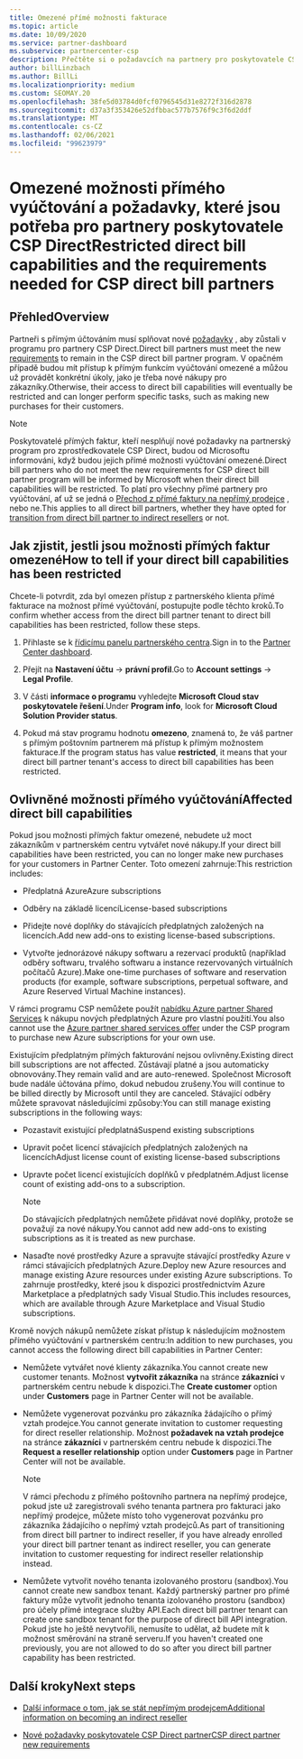 ```yaml
---
title: Omezené přímé možnosti fakturace
ms.topic: article
ms.date: 10/09/2020
ms.service: partner-dashboard
ms.subservice: partnercenter-csp
description: Přečtěte si o požadavcích na partnery pro poskytovatele CSP a o tom, jak zamezit omezením možností. Zjistěte, jestli jsou vaše schopnosti omezené.
author: billLinzbach
ms.author: BillLi
ms.localizationpriority: medium
ms.custom: SEOMAY.20
ms.openlocfilehash: 38fe5d03784d0fcf0796545d31e8272f316d2878
ms.sourcegitcommit: d37a3f353426e52dfbbac577b7576f9c3f6d2ddf
ms.translationtype: MT
ms.contentlocale: cs-CZ
ms.lasthandoff: 02/06/2021
ms.locfileid: "99623979"
---
```

# <a name="restricted-direct-bill-capabilities-and-the-requirements-needed-for-csp-direct-bill-partners"></a><span data-ttu-id="e3edf-104">Omezené možnosti přímého vyúčtování a požadavky, které jsou potřeba pro partnery poskytovatele CSP Direct</span><span class="sxs-lookup"><span data-stu-id="e3edf-104">Restricted direct bill capabilities and the requirements needed for CSP direct bill partners</span></span>  

## <a name="overview"></a><span data-ttu-id="e3edf-105">Přehled</span><span class="sxs-lookup"><span data-stu-id="e3edf-105">Overview</span></span>

<span data-ttu-id="e3edf-106">Partneři s přímým účtováním musí splňovat nové [požadavky](direct-partner-new-requirements.md) , aby zůstali v programu pro partnery CSP Direct.</span><span class="sxs-lookup"><span data-stu-id="e3edf-106">Direct bill partners must meet the new [requirements](direct-partner-new-requirements.md) to remain in the CSP direct bill partner program.</span></span> <span data-ttu-id="e3edf-107">V opačném případě budou mít přístup k přímým funkcím vyúčtování omezené a můžou už provádět konkrétní úkoly, jako je třeba nové nákupy pro zákazníky.</span><span class="sxs-lookup"><span data-stu-id="e3edf-107">Otherwise, their access to direct bill capabilities will eventually be restricted and can longer perform specific tasks, such as making new purchases for their customers.</span></span>

> [!Note]
> <span data-ttu-id="e3edf-108">Poskytovatelé přímých faktur, kteří nesplňují nové požadavky na partnerský program pro zprostředkovatele CSP Direct, budou od Microsoftu informováni, když budou jejich přímé možnosti vyúčtování omezené.</span><span class="sxs-lookup"><span data-stu-id="e3edf-108">Direct bill partners who do not meet the new requirements for CSP direct bill partner program will be informed by Microsoft when their direct bill capabilities will be restricted.</span></span> <span data-ttu-id="e3edf-109">To platí pro všechny přímé partnery pro vyúčtování, ať už se jedná o [Přechod z přímé faktury na nepřímý prodejce](transition-direct-to-indirect.md) , nebo ne.</span><span class="sxs-lookup"><span data-stu-id="e3edf-109">This applies to all direct bill partners, whether they have opted for [transition from direct bill partner to indirect resellers](transition-direct-to-indirect.md) or not.</span></span>  

## <a name="how-to-tell-if-your-direct-bill-capabilities-has-been-restricted"></a><span data-ttu-id="e3edf-110">Jak zjistit, jestli jsou možnosti přímých faktur omezené</span><span class="sxs-lookup"><span data-stu-id="e3edf-110">How to tell if your direct bill capabilities has been restricted</span></span>

<span data-ttu-id="e3edf-111">Chcete-li potvrdit, zda byl omezen přístup z partnerského klienta přímé fakturace na možnost přímé vyúčtování, postupujte podle těchto kroků.</span><span class="sxs-lookup"><span data-stu-id="e3edf-111">To confirm whether access from the direct bill partner tenant to direct bill capabilities has been restricted, follow these steps.</span></span>

1. <span data-ttu-id="e3edf-112">Přihlaste se k [řídicímu panelu partnerského centra](https://partner.microsoft.com/dashboard).</span><span class="sxs-lookup"><span data-stu-id="e3edf-112">Sign in to the [Partner Center dashboard](https://partner.microsoft.com/dashboard).</span></span>

2. <span data-ttu-id="e3edf-113">Přejít na **Nastavení účtu**  ->  **právní profil**.</span><span class="sxs-lookup"><span data-stu-id="e3edf-113">Go to **Account settings** -> **Legal Profile**.</span></span>

3. <span data-ttu-id="e3edf-114">V části **informace o programu** vyhledejte **Microsoft Cloud stav poskytovatele řešení**.</span><span class="sxs-lookup"><span data-stu-id="e3edf-114">Under **Program info**, look for **Microsoft Cloud Solution Provider status**.</span></span>

4. <span data-ttu-id="e3edf-115">Pokud má stav programu hodnotu **omezeno**, znamená to, že váš partner s přímým poštovním partnerem má přístup k přímým možnostem fakturace.</span><span class="sxs-lookup"><span data-stu-id="e3edf-115">If the program status has value **restricted**, it means that your direct bill partner tenant's access to direct bill capabilities has been restricted.</span></span>

## <a name="affected-direct-bill-capabilities"></a><span data-ttu-id="e3edf-116">Ovlivněné možnosti přímého vyúčtování</span><span class="sxs-lookup"><span data-stu-id="e3edf-116">Affected direct bill capabilities</span></span>

<span data-ttu-id="e3edf-117">Pokud jsou možnosti přímých faktur omezené, nebudete už moct zákazníkům v partnerském centru vytvářet nové nákupy.</span><span class="sxs-lookup"><span data-stu-id="e3edf-117">If your direct bill capabilities have been restricted, you can no longer make new purchases for your customers in Partner Center.</span></span> <span data-ttu-id="e3edf-118">Toto omezení zahrnuje:</span><span class="sxs-lookup"><span data-stu-id="e3edf-118">This restriction includes:</span></span>

- <span data-ttu-id="e3edf-119">Předplatná Azure</span><span class="sxs-lookup"><span data-stu-id="e3edf-119">Azure subscriptions</span></span>

- <span data-ttu-id="e3edf-120">Odběry na základě licencí</span><span class="sxs-lookup"><span data-stu-id="e3edf-120">License-based subscriptions</span></span>

- <span data-ttu-id="e3edf-121">Přidejte nové doplňky do stávajících předplatných založených na licencích.</span><span class="sxs-lookup"><span data-stu-id="e3edf-121">Add new add-ons to existing license-based subscriptions.</span></span>

- <span data-ttu-id="e3edf-122">Vytvořte jednorázové nákupy softwaru a rezervací produktů (například odběry softwaru, trvalého softwaru a instance rezervovaných virtuálních počítačů Azure).</span><span class="sxs-lookup"><span data-stu-id="e3edf-122">Make one-time purchases of software and reservation products (for example, software subscriptions, perpetual software, and Azure Reserved Virtual Machine instances).</span></span>

<span data-ttu-id="e3edf-123">V rámci programu CSP nemůžete použít [nabídku Azure partner Shared Services](shared-services.md) k nákupu nových předplatných Azure pro vlastní použití.</span><span class="sxs-lookup"><span data-stu-id="e3edf-123">You also cannot use the [Azure partner shared services offer](shared-services.md) under the CSP program to purchase new Azure subscriptions for your own use.</span></span>

<span data-ttu-id="e3edf-124">Existujícím předplatným přímých fakturování nejsou ovlivněny.</span><span class="sxs-lookup"><span data-stu-id="e3edf-124">Existing direct bill subscriptions are not affected.</span></span> <span data-ttu-id="e3edf-125">Zůstávají platné a jsou automaticky obnovovány.</span><span class="sxs-lookup"><span data-stu-id="e3edf-125">They remain valid and are auto-renewed.</span></span> <span data-ttu-id="e3edf-126">Společnost Microsoft bude nadále účtována přímo, dokud nebudou zrušeny.</span><span class="sxs-lookup"><span data-stu-id="e3edf-126">You will continue to be billed directly by Microsoft until they are canceled.</span></span> <span data-ttu-id="e3edf-127">Stávající odběry můžete spravovat následujícími způsoby:</span><span class="sxs-lookup"><span data-stu-id="e3edf-127">You can still manage existing subscriptions in the following ways:</span></span>

- <span data-ttu-id="e3edf-128">Pozastavit existující předplatná</span><span class="sxs-lookup"><span data-stu-id="e3edf-128">Suspend existing subscriptions</span></span>

- <span data-ttu-id="e3edf-129">Upravit počet licencí stávajících předplatných založených na licencích</span><span class="sxs-lookup"><span data-stu-id="e3edf-129">Adjust license count of existing license-based subscriptions</span></span>

- <span data-ttu-id="e3edf-130">Upravte počet licencí existujících doplňků v předplatném.</span><span class="sxs-lookup"><span data-stu-id="e3edf-130">Adjust license count of existing add-ons to a subscription.</span></span> 
 
    >[!Note] 
    ><span data-ttu-id="e3edf-131">Do stávajících předplatných nemůžete přidávat nové doplňky, protože se považují za nové nákupy.</span><span class="sxs-lookup"><span data-stu-id="e3edf-131">You cannot add new add-ons to existing subscriptions as it is treated as new purchase.</span></span>

- <span data-ttu-id="e3edf-132">Nasaďte nové prostředky Azure a spravujte stávající prostředky Azure v rámci stávajících předplatných Azure.</span><span class="sxs-lookup"><span data-stu-id="e3edf-132">Deploy new Azure resources and manage existing Azure resources under existing Azure subscriptions.</span></span> <span data-ttu-id="e3edf-133">To zahrnuje prostředky, které jsou k dispozici prostřednictvím Azure Marketplace a předplatných sady Visual Studio.</span><span class="sxs-lookup"><span data-stu-id="e3edf-133">This includes resources, which are available through Azure Marketplace and Visual Studio subscriptions.</span></span>

<span data-ttu-id="e3edf-134">Kromě nových nákupů nemůžete získat přístup k následujícím možnostem přímého vyúčtování v partnerském centru:</span><span class="sxs-lookup"><span data-stu-id="e3edf-134">In addition to new purchases, you cannot access the following direct bill capabilities in Partner Center:</span></span>

- <span data-ttu-id="e3edf-135">Nemůžete vytvářet nové klienty zákazníka.</span><span class="sxs-lookup"><span data-stu-id="e3edf-135">You cannot create new customer tenants.</span></span> <span data-ttu-id="e3edf-136">Možnost **vytvořit zákazníka** na stránce **zákazníci** v partnerském centru nebude k dispozici.</span><span class="sxs-lookup"><span data-stu-id="e3edf-136">The **Create customer** option under **Customers** page in Partner Center will not be available.</span></span>

- <span data-ttu-id="e3edf-137">Nemůžete vygenerovat pozvánku pro zákazníka žádajícího o přímý vztah prodejce.</span><span class="sxs-lookup"><span data-stu-id="e3edf-137">You cannot generate invitation to customer requesting for direct reseller relationship.</span></span> <span data-ttu-id="e3edf-138">Možnost **požadavek na vztah prodejce** na stránce **zákazníci** v partnerském centru nebude k dispozici.</span><span class="sxs-lookup"><span data-stu-id="e3edf-138">The **Request a reseller relationship** option under **Customers** page in Partner Center will not be available.</span></span>

    >[!NOTE]
    ><span data-ttu-id="e3edf-139">V rámci přechodu z přímého poštovního partnera na nepřímý prodejce, pokud jste už zaregistrovali svého tenanta partnera pro fakturaci jako nepřímý prodejce, můžete místo toho vygenerovat pozvánku pro zákazníka žádajícího o nepřímý vztah prodejců.</span><span class="sxs-lookup"><span data-stu-id="e3edf-139">As part of transitioning from direct bill partner to indirect reseller, if you have already enrolled your direct bill partner tenant as indirect reseller, you can generate invitation to customer requesting for indirect reseller relationship instead.</span></span>

- <span data-ttu-id="e3edf-140">Nemůžete vytvořit nového tenanta izolovaného prostoru (sandbox).</span><span class="sxs-lookup"><span data-stu-id="e3edf-140">You cannot create new sandbox tenant.</span></span> <span data-ttu-id="e3edf-141">Každý partnerský partner pro přímé faktury může vytvořit jednoho tenanta izolovaného prostoru (sandbox) pro účely přímé integrace služby API.</span><span class="sxs-lookup"><span data-stu-id="e3edf-141">Each direct bill partner tenant can create one sandbox tenant for the purpose of direct bill API integration.</span></span> <span data-ttu-id="e3edf-142">Pokud jste ho ještě nevytvořili, nemusíte to udělat, až budete mít k možnost směrování na straně serveru.</span><span class="sxs-lookup"><span data-stu-id="e3edf-142">If you haven't created one previously, you are not allowed to do so after you direct bill partner capability has been restricted.</span></span>  

## <a name="next-steps"></a><span data-ttu-id="e3edf-143">Další kroky</span><span class="sxs-lookup"><span data-stu-id="e3edf-143">Next steps</span></span>

- [<span data-ttu-id="e3edf-144">Další informace o tom, jak se stát nepřímým prodejcem</span><span class="sxs-lookup"><span data-stu-id="e3edf-144">Additional information on becoming an indirect reseller</span></span>](https://assetsprod.microsoft.com/csp-directbill-to-indirect-transition.pdf)

- [<span data-ttu-id="e3edf-145">Nové požadavky poskytovatele CSP Direct partner</span><span class="sxs-lookup"><span data-stu-id="e3edf-145">CSP direct partner new requirements</span></span>](direct-partner-new-requirements.md)
